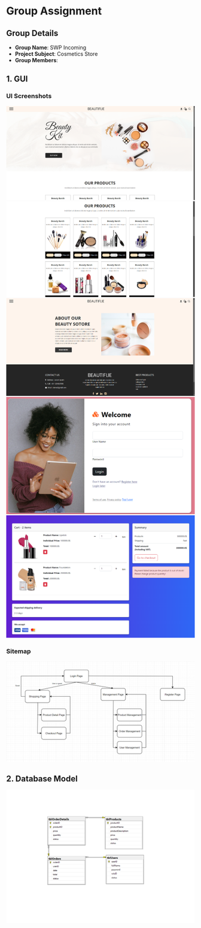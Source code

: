 # Group Assignment

## Group Details
- **Group Name**: SWP Incoming
- **Project Subject**: Cosmetics Store
- **Group Members**: 

## 1. GUI

### UI Screenshots
![Main Page 1](/images/Main_Page_1.png)  
![Main Page 2](/images/Main_Page_2.png)  
![Product Detail](/images/Product_Detail.png)  
![Login Page](/images/Login.png)  
![Checkout Page](/images/Checkout.png)

### Sitemap
![Sitemap](/images/Sitemap.png)

## 2. Database Model
![Database](/images/DB_Model.png)
